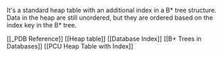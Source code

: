 It's a standard heap table with an additional index in a B* tree structure. Data in the heap are still unordered, but they are ordered based on the index key in the B* tree.

 [[_PDB Reference]]
 [[Heap table]]
 [[Database Index]]
 [[B+ Trees in Databases]]
 [[PCU Heap Table with Index]]